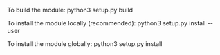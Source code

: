 To build the module:
python3 setup.py build

To install the module locally (recommended):
python3 setup.py install --user

To install the module globally:
python3 setup.py install


